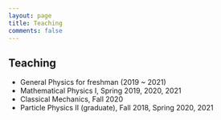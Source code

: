 ```yaml
---
layout: page
title: Teaching
comments: false
---
```


Teaching
---------------------------
- General Physics for freshman (2019 ~ 2021)<br/>
- Mathematical Physics I, Spring 2019, 2020, 2021<br/>
- Classical Mechanics, Fall 2020<br/>
- Particle Physics II (graduate), Fall 2018, Spring 2020, 2021<br/>
 
